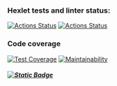 ### Hexlet tests and linter status:
[![Actions Status](https://github.com/sergi-Jr/java-project-71/actions/workflows/hexlet-check.yml/badge.svg)](https://github.com/sergi-Jr/java-project-71/actions)
[![Actions Status](https://github.com/sergi-Jr/java-project-71/actions/workflows/main.yml/badge.svg)](https://github.com/sergi-Jr/java-project-71/actions)
### Code coverage
[![Test Coverage](https://api.codeclimate.com/v1/badges/a2933dcd76ae77b5e157/test_coverage)](https://codeclimate.com/github/sergi-Jr/java-project-71/test_coverage)
[![Maintainability](https://api.codeclimate.com/v1/badges/a2933dcd76ae77b5e157/maintainability)](https://codeclimate.com/github/sergi-Jr/java-project-71/maintainability)
##### [![Static Badge](https://img.shields.io/badge/flatJsonCheck-redg.svg)](https://asciinema.org/a/J4njHTwxsBPkS8z0CeSo3NawX) 

